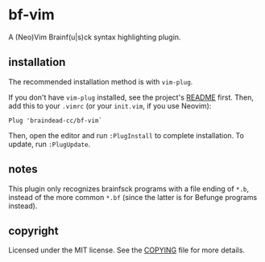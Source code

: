 bf-vim
======

A (Neo)Vim Brainf(u|s)ck syntax highlighting plugin.

installation
------------

The recommended installation method is with `vim-plug`.

If you don't have `vim-plug` installed, see the project's
[README](https://github.com/junegunn/vim-plug) first. Then, add this to your
`.vimrc` (or your `init.vim`, if you use Neovim):

```
Plug 'braindead-cc/bf-vim`
```

Then, open the editor and run `:PlugInstall` to complete installation. To
update, run `:PlugUpdate`.

notes
-----

This plugin only recognizes brainfsck programs with a file ending of `*.b`,
instead of the more common `*.bf` (since the latter is for Befunge programs
instead).

copyright
---------

Licensed under the MIT license. See the [COPYING](COPYING) file for more
details.
